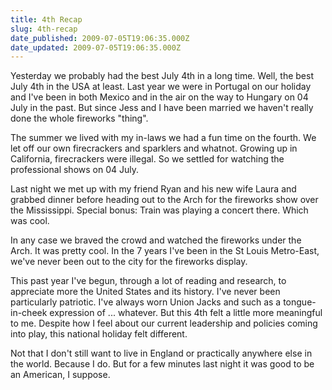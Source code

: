 ```yaml
---
title: 4th Recap
slug: 4th-recap
date_published: 2009-07-05T19:06:35.000Z
date_updated: 2009-07-05T19:06:35.000Z
---
```


Yesterday we probably had the best July 4th in a long time. Well, the best July 4th in the USA at least. Last year we were in Portugal on our holiday and I've been in both Mexico and in the air on the way to Hungary on 04 July in the past. But since Jess and I have been married we haven't really done the whole fireworks "thing".

The summer we lived with my in-laws we had a fun time on the fourth. We let off our own firecrackers and sparklers and whatnot. Growing up in California, firecrackers were illegal. So we settled for watching the professional shows on 04 July.

Last night we met up with my friend Ryan and his new wife Laura and grabbed dinner before heading out to the Arch for the fireworks show over the Mississippi. Special bonus: Train was playing a concert there. Which was cool.

In any case we braved the crowd and watched the fireworks under the Arch. It was pretty cool. In the 7 years I've been in the St Louis Metro-East, we've never been out to the city for the fireworks display.

This past year I've begun, through a lot of reading and research, to appreciate more the United States and its history. I've never been particularly patriotic. I've always worn Union Jacks and such as a tongue-in-cheek expression of ... whatever. But this 4th felt a little more meaningful to me. Despite how I feel about our current leadership and policies coming into play, this national holiday felt different.

Not that I don't still want to live in England or practically anywhere else in the world. Because I do. But for a few minutes last night it was good to be an American, I suppose.
